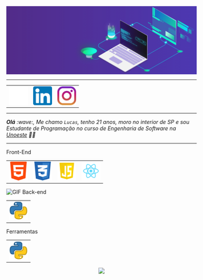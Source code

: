 <!-- Imagem no topo do Site -->
<div>
<img align="center" alt="Header" src="https://github.com/DevLuxor08/DevLuxor08/blob/main/img/dev3.gif" />
</div>

<!-- Barra de Enfeite -->
<div><hr></div>

<!-- Redes Sociais de Trbalho -->
<div  margin-top="10" align="center">
<table>
<tr>
<td><a href="https://github.com/DevLuxor08" target=”_blank”><img src="https://github.com/DevLuxor08/DevLuxor08/blob/main/img/github2.png?raw=true" width="50px" height="50px"/></td> 
<td><a href="https://www.linkedin.com/in/lucas-silva-martines/" target=”_blank”><img src="https://github.com/DevLuxor08/DevLuxor08/blob/main/img/linkedin2.png?raw=true" width="50px" height="50px"/></td>
<td><a href="https://www.instagram.com/devluxor/" target=”_blank”><img src="https://github.com/DevLuxor08/DevLuxor08/blob/main/img/insta2.png?raw=true" width="50px" height="50px"/></td>
</tr>  
</table>    
</div>

<!-- Barra de Enfeite -->
<div><hr></div>

 <!-- Texto informativo -->
<div>
<i> <b>Olá</b> :wave:, Me chamo <code>Lucas</code>, tenho 21 anos, moro no interior de SP e sou Estudante de Programação no curso de Engenharia de Software na  <a href="https://www.unoeste.br/" target="_blank">Unoeste</a> 👨‍💻</i>
</div>

<!-- Barra de Enfeite -->
<div><hr></div>

<!-- Front-End -->
<div>
Front-End
<!-- Front-End -->
<table>
<tr>
<td><a href="https://www.w3schools.com/html/" target=”_blank”><img src="https://github.com/DevLuxor08/DevLuxor08/blob/main/img/HTML1.png?raw=true" width="50px" height="50px"/></td>
<td><a href="https://www.w3schools.com/css/" target=”_blank”><img src="https://github.com/DevLuxor08/DevLuxor08/blob/main/img/css3.png?raw=true" width="50px" height="50px"/></td>
<td><a href="https://www.w3schools.com/js/default.asp/" target=”_blank”><img src="https://github.com/DevLuxor08/DevLuxor08/blob/main/img/js.png?raw=true" width="50px" height="50px"/></td>
<td><a href="https://pt-br.react.dev/" target=”_blank”><img src="https://github.com/DevLuxor08/DevLuxor08/blob/main/img/react.png" width="50px" height="50px"/></td>
</tr>
</table>
</div>

<!-- Back-End -->
<div>
 <table>
<!-- GIF Rotativo -->
 <img height="20" alt="GIF" src="https://github.com/joaopauloaramuni/joaopauloaramuni/blob/main/img/skills.gif?raw=true"/>&nbsp;Back-end
<td><a href="https://www.python.org/" target=”_blank”><img src="https://github.com/DevLuxor08/DevLuxor08/blob/main/img/python.png?raw=true" width="50px" height="50px"/></td>
 
 </table>
</div>

<!-- Ferramentas -->
<div>
 <table>
  Ferramentas
  <td><a href="https://www.python.org/" target=”_blank”><img src="https://github.com/DevLuxor08/DevLuxor08/blob/main/img/python.png?raw=true" width="50px" height="50px"/></td>
 </table>
</div>

<!-- Linguagens Usadas - Demonstrativo -->
<div align="center" >
 
![](https://github-readme-stats.vercel.app/api/top-langs/?username=devluxor08&theme=radical&hide_border=false&include_all_commits=false&count_private=false&layout=compact) 
</div>


